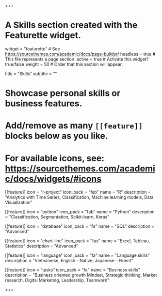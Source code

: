 +++
# A Skills section created with the Featurette widget.
widget = "featurette"  # See https://sourcethemes.com/academic/docs/page-builder/
headless = true  # This file represents a page section.
active = true  # Activate this widget? true/false
weight = 50  # Order that this section will appear.

title = "Skills"
subtitle = ""

# Showcase personal skills or business features.
# 
# Add/remove as many `[[feature]]` blocks below as you like.
# 
# For available icons, see: https://sourcethemes.com/academic/docs/widgets/#icons

[[feature]]
  icon = "r-project"
  icon_pack = "fab"
  name = "R"
  description = "Analytics with Time Series, Classification, Machine learning models, Data Visualization"
  
[[feature]]
  icon = "python"
  icon_pack = "fab"
  name = "Python"
  description = "Classification, Segmentation, Scikit-learn, Keras"  
  
[[feature]]
  icon = "database"
  icon_pack = "fa"
  name = "SQL"
  description = "Advanced"

[[feature]]
  icon = "chart-line"
  icon_pack = "fas"
  name = "Excel, Tableau, Statistics"
  description = "Advanced"

[[feature]]
  icon = "language"
  icon_pack = "fa"
  name = "Language skills"
  description = "Vietnamese, English - Native; Japanese - Fluent"

[[feature]]
  icon = "tasks"
  icon_pack = "fa"
  name = "Business skills"
  description = "Business oriented growth Mindset, Strategic thinking, Market research, Digital Marketing, Leadership, Teamwork"
  
+++
